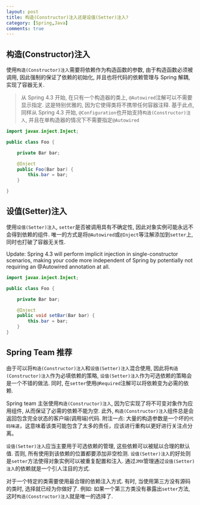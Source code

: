 ```yaml
---
layout: post
title: 构造(Constructor)注入还是设值(Setter)注入?
category: [Spring,Java]
comments: true
---
```


## 构造(Constructor)注入

使用`构造(Constructor)注入`需要将依赖作为构造函数的参数, 由于构造函数必须被调用, 因此强制的保证了依赖的初始化, 并且也将代码的依赖管理与 Spring 解耦, 实现了容器无关.

> 从 Spring 4.3 开始, 在只有一个构造器的类上, `@Autowired`注解可以不需要显示指定. 这是特别优雅的, 因为它使得类将不携带任何容器注释. 基于此点, 同样从 Spring 4.3 开始, `@Configuration`也开始支持`构造(Constructor)注入`, 并且在单构造器的情况下不需要指定`@Autowired`

```java
import javax.inject.Inject;

public class Foo {

    private Bar bar;

    @Inject
    public Foo(Bar bar) {
        this.bar = bar;
    }

}
```

## 设值(Setter)注入

使用`设值(Setter)注入`, `setter`是否被调用具有不确定性, 因此对象实例可能永远不会得到依赖的组件. 唯一的方式是将`@Autowired`或`@Inject`等注解添加到`setter`上, 同时也打破了容器无关性.

Update: Spring 4.3 will perform implicit injection in single-constructor scenarios, making your code more independent of Spring by potentially not requiring an @Autowired annotation at all.


```java
import javax.inject.Inject;

public class Foo {

    private Bar bar;

    @Inject
    public void setBar(Bar bar) {
        this.bar = bar;
    }
}
```

## Spring Team 推荐

由于可以将`构造(Constructor)注入`和`设值(Setter)注入`混合使用, 因此将`构造(Constructor)注入`作为必填依赖的策略, `设值(Setter)注入`作为可选依赖的策略会是一个不错的做法. 同时, 在`setter`使用`@Required`注解可以将依赖变为必需的依赖.

Spring team 主张使用`构造(Constructor)注入`, 因为它实现了将不可变对象作为应用组件, 从而保证了必需的依赖不能为空. 此外, `构造(Constructor)注入`组件总是会返回包含完全状态的客户端(调用端)代码. 附注一点: 大量的构造参数是一个坏的`代码味道`，这意味着该类可能包含了太多的责任，应该进行重构以更好进行关注点分离。

`设值(Setter)注入`应当主要用于可选依赖的管理, 这些依赖可以被赋以合理的默认值. 否则, 所有使用到该依赖的位置都要添加非空检测. `设值(Setter)注入`的好处则是`setter`方法使得对象实例可以被重复配置和注入. 通过`JMX`管理通过`设值(Setter)注入`的依赖就是一个引人注目的方式.

对于一个特定的类需要使用最合理的依赖注入方式. 有时, 当使用第三方没有源码的类时, 选择就已经为你做好了. 例如: 如果一个第三方类没有暴露出`setter`方法, 这时`构造(Constructor)注入`就是唯一的选择了.
